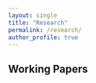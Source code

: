 ```yaml
---
layout: single
title: "Research"
permalink: /research/
author_profile: true
---
```


## Working Papers
